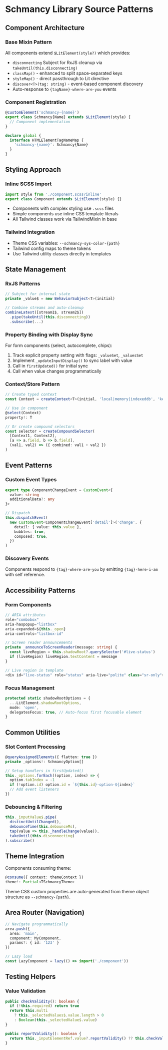 # Schmancy Library Source Patterns

## Component Architecture

### Base Mixin Pattern
All components extend `$LitElement(style?)` which provides:
- `disconnecting` Subject for RxJS cleanup via `takeUntil(this.disconnecting)`
- `classMap()` - enhanced to split space-separated keys
- `styleMap()` - direct passthrough to Lit directive
- `discover<T>(tag: string)` - event-based component discovery
- Auto-response to `{tagName}-where-are-you` events

### Component Registration
```typescript
@customElement('schmancy-{name}')
export class Schmancy{Name} extends $LitElement(style) {
  // Component implementation
}

declare global {
  interface HTMLElementTagNameMap {
    'schmancy-{name}': Schmancy{Name}
  }
}
```

## Styling Approach

### Inline SCSS Import
```typescript
import style from './component.scss?inline'
export class Component extends $LitElement(style) {}
```
- Components with complex styling use `.scss` files
- Simple components use inline CSS template literals
- All Tailwind classes work via TailwindMixin in base

### Tailwind Integration
- Theme CSS variables: `--schmancy-sys-color-{path}`
- Tailwind config maps to theme tokens
- Use Tailwind utility classes directly in templates

## State Management

### RxJS Patterns
```typescript
// Subject for internal state
private _value$ = new BehaviorSubject<T>(initial)

// Combine streams and auto-cleanup
combineLatest([stream1$, stream2$])
  .pipe(takeUntil(this.disconnecting))
  .subscribe(...)
```

### Property Binding with Display Sync
For form components (select, autocomplete, chips):
1. Track explicit property setting with flags: `_valueSet`, `_valuesSet`
2. Implement `_updateInputDisplay()` to sync label with value
3. Call in `firstUpdated()` for initial sync
4. Call when value changes programmatically

### Context/Store Pattern
```typescript
// Create typed context
const Context = createContext<T>(initial, 'local|memory|indexeddb', 'key')

// Use in component
@select(Context)
property!: T

// Or create compound selectors
const selector = createCompoundSelector(
  [Context1, Context2],
  [a => a.field, b => b.field],
  (val1, val2) => ({ combined: val1 + val2 })
)
```

## Event Patterns

### Custom Event Types
```typescript
export type ComponentChangeEvent = CustomEvent<{
  value: string
  additionalData?: any
}>

// Dispatch
this.dispatchEvent(
  new CustomEvent<ComponentChangeEvent['detail']>('change', {
    detail: { value: this.value },
    bubbles: true,
    composed: true,
  })
)
```

### Discovery Events
Components respond to `{tag}-where-are-you` by emitting `{tag}-here-i-am` with self reference.

## Accessibility Patterns

### Form Components
```typescript
// ARIA attributes
role="combobox"
aria-haspopup="listbox"
aria-expanded=${this._open}
aria-controls="listbox-id"

// Screen reader announcements
private _announceToScreenReader(message: string) {
  const liveRegion = this.shadowRoot?.querySelector('#live-status')
  if (liveRegion) liveRegion.textContent = message
}

// Live region in template
<div id="live-status" role="status" aria-live="polite" class="sr-only"></div>
```

### Focus Management
```typescript
protected static shadowRootOptions = {
  ...LitElement.shadowRootOptions,
  mode: 'open',
  delegatesFocus: true, // Auto-focus first focusable element
}
```

## Common Utilities

### Slot Content Processing
```typescript
@queryAssignedElements({ flatten: true })
private _options!: SchmancyOption[]

// Setup handlers in firstUpdated()
this._options.forEach((option, index) => {
  option.tabIndex = -1
  if (!option.id) option.id = `${this.id}-option-${index}`
  // Add event listeners
})
```

### Debouncing & Filtering
```typescript
this._inputValue$.pipe(
  distinctUntilChanged(),
  debounceTime(this.debounceMs),
  tap(value => this._handleChange(value)),
  takeUntil(this.disconnecting)
).subscribe()
```

## Theme Integration

Components consuming theme:
```typescript
@consume({ context: themeContext })
theme!: Partial<TSchmancyTheme>
```

Theme CSS custom properties are auto-generated from theme object structure as `--schmancy-{path}`.

## Area Router (Navigation)

```typescript
// Navigate programmatically
area.push({
  area: 'main',
  component: MyComponent,
  params?: { id: '123' }
})

// Lazy load
const LazyComponent = lazy(() => import('./component'))
```

## Testing Helpers

### Value Validation
```typescript
public checkValidity(): boolean {
  if (!this.required) return true
  return this.multi
    ? this._selectedValues$.value.length > 0
    : Boolean(this._selectedValue$.value)
}

public reportValidity(): boolean {
  return this._inputElementRef.value?.reportValidity() ?? this.checkValidity()
}
```
